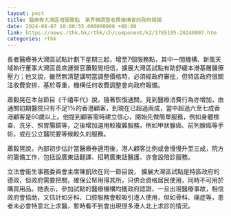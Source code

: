 ```yaml
---
layout: post
title: 醫療券大灣區增服務點　業界稱調整收費機構會向政府報備
date: 2024-08-07 10:00:55.000000000 +08:00
link: https://news.rthk.hk/rthk/ch/component/k2/1765105-20240807.htm
categories: rthk
---
```


長者醫療券大灣區試點計劃下星期三起，增至7個服務點，其中一間機構、新風天域執行董事大灣區首席運營官蕭毅晃相信，擴展大灣區試點有助舒緩本港基層醫療壓力；他又說，雖然無清楚講明當調整價格時，必須經政府審批，但特區政府很關注收費安排，基於尊重，機構任何收費調整會向政府報備。

蕭毅晃在本台節目《千禧年代》說，隨著恢復通關，見到醫療消費行為亦增加，由通關初期醫院只有不足1%的香港顧客，到現在已超過兩成，當中超過六至七成香港顧客是60歲以上。他提到顧客需時建立信心，開始先做簡單服務，例如身體檢查、洗牙、照胃腸鏡等，之後增加選用較複雜服務，例如甲狀腺癌、前列腺癌等手術，或在公立醫院要等候較久的服務。

蕭毅晃說，內部初步估計當醫療券適用後，港人顧客比例或會慢慢升至三成，院方的籌備工作，包括設廣東話翻譯、招聘廣東話醫護、亦會設陪診服務。

立法會衞生事務委員會主席陳凱欣在同一節目說， 擴展大灣區試點是特區政府的德政，但政府需要把關，確保公帑用得其所，只供合資格居民使用，同時不可用於購買用品。她表示，參加試點的醫療機構均獲政府認證，一旦出現醫療事故，相信政府會協助，又估計如牙科、口腔服務會較吸引港人使用，但如骨科、痛症等，患者未必會特意北上求醫，暫時看不到會出現很多港人北上求診的情況。
